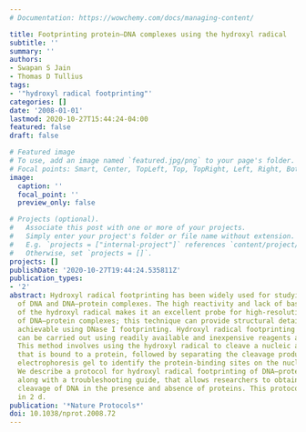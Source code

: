 ```yaml
---
# Documentation: https://wowchemy.com/docs/managing-content/

title: Footprinting protein–DNA complexes using the hydroxyl radical
subtitle: ''
summary: ''
authors:
- Swapan S Jain
- Thomas D Tullius
tags:
- '"hydroxyl radical footprinting"'
categories: []
date: '2008-01-01'
lastmod: 2020-10-27T15:44:24-04:00
featured: false
draft: false

# Featured image
# To use, add an image named `featured.jpg/png` to your page's folder.
# Focal points: Smart, Center, TopLeft, Top, TopRight, Left, Right, BottomLeft, Bottom, BottomRight.
image:
  caption: ''
  focal_point: ''
  preview_only: false

# Projects (optional).
#   Associate this post with one or more of your projects.
#   Simply enter your project's folder or file name without extension.
#   E.g. `projects = ["internal-project"]` references `content/project/deep-learning/index.md`.
#   Otherwise, set `projects = []`.
projects: []
publishDate: '2020-10-27T19:44:24.535811Z'
publication_types:
- '2'
abstract: Hydroxyl radical footprinting has been widely used for studying the structure
  of DNA and DNA–protein complexes. The high reactivity and lack of base specificity
  of the hydroxyl radical makes it an excellent probe for high-resolution footprinting
  of DNA–protein complexes; this technique can provide structural detail that is not
  achievable using DNase I footprinting. Hydroxyl radical footprinting experiments
  can be carried out using readily available and inexpensive reagents and lab equipment.
  This method involves using the hydroxyl radical to cleave a nucleic acid molecule
  that is bound to a protein, followed by separating the cleavage products on a denaturing
  electrophoresis gel to identify the protein-binding sites on the nucleic acid molecule.
  We describe a protocol for hydroxyl radical footprinting of DNA–protein complexes,
  along with a troubleshooting guide, that allows researchers to obtain efficient
  cleavage of DNA in the presence and absence of proteins. This protocol can be completed
  in 2 d.
publication: '*Nature Protocols*'
doi: 10.1038/nprot.2008.72
---
```

